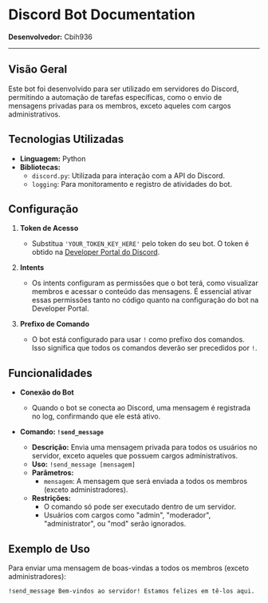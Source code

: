 # Discord Bot Documentation

**Desenvolvedor:** Cbih936

---

## Visão Geral

Este bot foi desenvolvido para ser utilizado em servidores do Discord, permitindo a automação de tarefas específicas, como o envio de mensagens privadas para os membros, exceto aqueles com cargos administrativos.

## Tecnologias Utilizadas

- **Linguagem:** Python
- **Bibliotecas:** 
  - `discord.py`: Utilizada para interação com a API do Discord.
  - `logging`: Para monitoramento e registro de atividades do bot.

## Configuração

1. **Token de Acesso**
   - Substitua `'YOUR_TOKEN_KEY_HERE'` pelo token do seu bot. O token é obtido na [Developer Portal do Discord](https://discord.com/developers/applications).

2. **Intents**
   - Os intents configuram as permissões que o bot terá, como visualizar membros e acessar o conteúdo das mensagens. É essencial ativar essas permissões tanto no código quanto na configuração do bot na Developer Portal.

3. **Prefixo de Comando**
   - O bot está configurado para usar `!` como prefixo dos comandos. Isso significa que todos os comandos deverão ser precedidos por `!`.

## Funcionalidades

- **Conexão do Bot**
  - Quando o bot se conecta ao Discord, uma mensagem é registrada no log, confirmando que ele está ativo.

- **Comando: `!send_message`**
  - **Descrição:** Envia uma mensagem privada para todos os usuários no servidor, exceto aqueles que possuem cargos administrativos.
  - **Uso:** `!send_message [mensagem]`
  - **Parâmetros:**
    - `mensagem`: A mensagem que será enviada a todos os membros (exceto administradores).
  - **Restrições:**
    - O comando só pode ser executado dentro de um servidor.
    - Usuários com cargos como "admin", "moderador", "administrator", ou "mod" serão ignorados.

## Exemplo de Uso

Para enviar uma mensagem de boas-vindas a todos os membros (exceto administradores):

```bash
!send_message Bem-vindos ao servidor! Estamos felizes em tê-los aqui.
